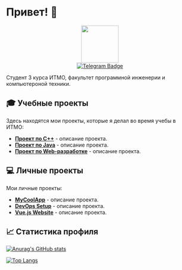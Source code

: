 # Привет! 👋

<div id="header" align="center">
  <img src="https://camo.githubusercontent.com/62942aba7fd5bce341e03405e4199920c55b5e1c6eb0d1bb05af306fdce06bcc/68747470733a2f2f6d656469612e67697068792e636f6d2f6d656469612f323667736c4d416463744e687536596e4b2f67697068792e676966" width="100"/>
</div>

<div id="badges" align="center">
  <a href="https://t.me/pupaAndlll">
    <img src="https://img.shields.io/badge/Telegram-blue?style=for-the-badge&logo=telegram&logoColor=white" alt="Telegram Badge"/>
  </a>
</div>

<img src="https://komarev.com/ghpvc/?RaiseBan=RaiseBan&style=flat-square&color=blue" alt=""/>

Cтудент 3 курса ИТМО, факультет программной инженерии и компьютероной техники.

## 🎓 Учебные проекты

Здесь находятся мои проекты, которые я делал во время учебы в ИТМО:

- **[Проект по C++](https://github.com/your-username/project-name)** - описание проекта.
- **[Проект по Java](https://github.com/your-username/project-name)** - описание проекта.
- **[Проект по Web-разработке](https://github.com/your-username/project-name)** - описание проекта.

## 💻 Личные проекты

Мои личные проекты:

- **[MyCoolApp](https://github.com/your-username/project-name)** - описание проекта.
- **[DevOps Setup](https://github.com/your-username/project-name)** - описание проекта.
- **[Vue.js Website](https://github.com/your-username/project-name)** - описание проекта.

## 📈 Статистика профиля

[![Anurag's GitHub stats](https://github-readme-stats.vercel.app/api?username=your-username&show_icons=true&theme=dark)](https://github.com/anuraghazra/github-readme-stats)

[![Top Langs](https://github-readme-stats.vercel.app/api/top-langs/?username=your-username&layout=compact)](https://github.com/anuraghazra/github-readme-stats)
